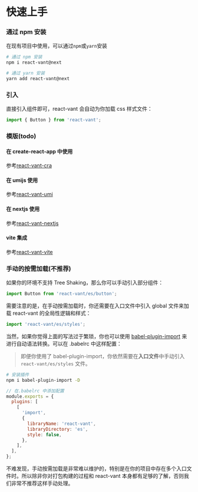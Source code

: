 # 快速上手

### 通过 npm 安装

在现有项目中使用，可以通过`npm`或`yarn`安装

```bash
# 通过 npm 安装
npm i react-vant@next

# 通过 yarn 安装
yarn add react-vant@next
```

### 引入

直接引入组件即可，react-vant 会自动为你加载 css 样式文件：

```jsx
import { Button } from 'react-vant';
```

### 模版(todo)

#### 在 create-react-app 中使用

参考[react-vant-cra](https://github.com/3lang3/react-vant-template/tree/main/template/create-react-app)

#### 在 umijs 使用

参考[react-vant-umi](https://github.com/3lang3/react-vant-template/tree/main/template/umi)

#### 在 nextjs 使用

参考[react-vant-nextjs](https://github.com/3lang3/react-vant-template/tree/main/template/nextjs)

#### vite 集成

参考[react-vant-vite](https://github.com/3lang3/react-vant-template/tree/main/template/vite)

### 手动的按需加载(不推荐)

如果你的环境不支持 Tree Shaking，那么你可以手动引入部分组件：

```jsx
import Button from 'react-vant/es/button';
```

需要注意的是，在手动按需加载时，你还需要在入口文件中引入 global 文件来加载 react-vant 的全局性逻辑和样式：

```jsx
import 'react-vant/es/styles';
```

当然，如果你觉得上面的写法过于繁琐，你也可以使用 [babel-plugin-import](https://github.com/ant-design/babel-plugin-import) 来进行自动语法转换。可以在 .babelrc 中这样配置：

> 即便你使用了 babel-plugin-import，你依然需要在**入口文件**中手动引入 `react-vant/es/styles` 文件。

```bash
# 安装插件
npm i babel-plugin-import -D
```

```js
// 在.babelrc 中添加配置
module.exports = {
  plugins: [
    [
      'import',
      {
        libraryName: 'react-vant',
        libraryDirectory: 'es',
        style: false,
      },
    ],
  ],
};
```

不难发现，手动按需加载是非常难以维护的，特别是在你的项目中存在多个入口文件时。所以除非你对打包构建的过程和 react-vant 本身都有足够的了解，否则我们非常不推荐这样手动处理。
